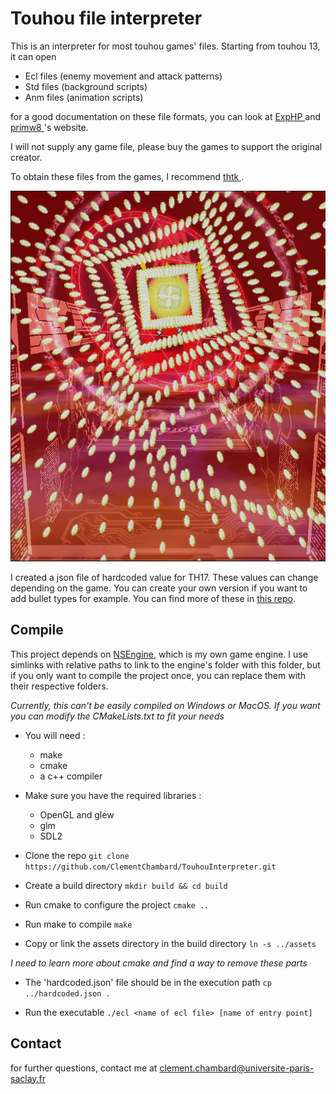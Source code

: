 # Touhou file interpreter

This is an interpreter for most touhou games' files.
Starting from touhou 13, it can open
- Ecl files (enemy movement and attack patterns)
- Std files (background scripts)
- Anm files (animation scripts)

for a good documentation on these file formats, you can look at <a href="https://exphp.github.io/thpages/"> ExpHP </a> and <a href="https://priw8.github.io/"> primw8 </a>'s website.

I will not supply any game file, please buy the games to support the original creator.

To obtain these files from the games, I recommend <a href="https://github.com/thpatch/thtk"> thtk </a>.

<img src="./screenshot.png">

I created a json file of hardcoded value for TH17. These values can change depending on the game. You can create your own version if you want to add bullet types for example.
You can find more of these in <a href='https://github.com/ClementChambard/TouhouHardcodedData'>this repo</a>.

## Compile

This project depends on <a href="https://github.com/ClementChambard/NSEngine">NSEngine</a>, which is my own game engine.
I use simlinks with relative paths to link to the engine's folder with this folder, but if you only want to compile the project once, you can replace them with their respective folders.

*Currently, this can't be easily compiled on Windows or MacOS. If you want you can modify the CMakeLists.txt to fit your needs*

* You will need :
  - make
  - cmake
  - a c++ compiler

* Make sure you have the required libraries :
  - OpenGL and glew
  - glm
  - SDL2

* Clone the repo
 `git clone https://github.com/ClementChambard/TouhouInterpreter.git`

* Create a build directory
 `mkdir build && cd build`

* Run cmake to configure the project
 `cmake ..`

* Run make to compile
 `make`

* Copy or link the assets directory in the build directory
 `ln -s ../assets`

*I need to learn more about cmake and find a way to remove these parts*

* The 'hardcoded.json' file should be in the execution path
 `cp ../hardcoded.json .`

* Run the executable
 `./ecl <name of ecl file> [name of entry point]`


## Contact

for further questions, contact me at clement.chambard@universite-paris-saclay.fr

